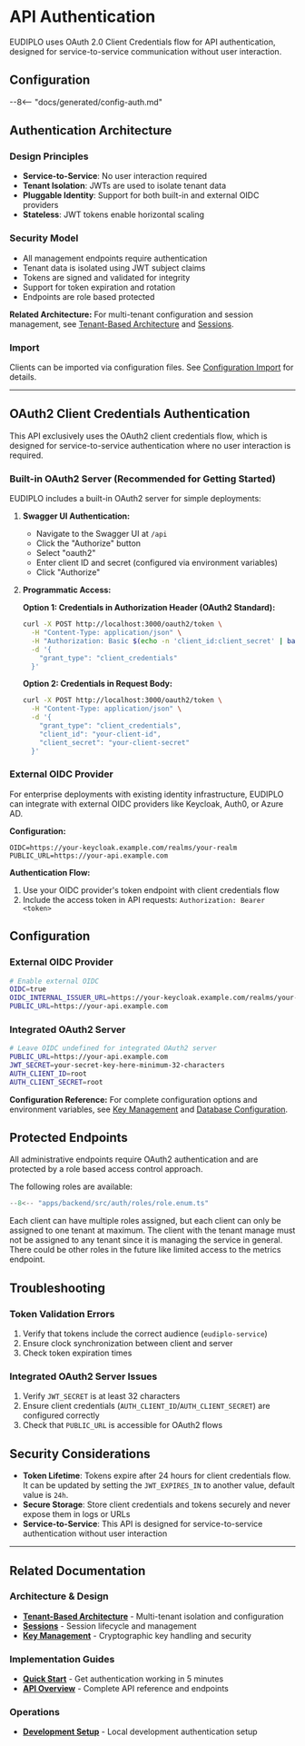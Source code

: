 # API Authentication

EUDIPLO uses OAuth 2.0 Client Credentials flow for API authentication, designed
for service-to-service communication without user interaction.

## Configuration

--8<-- "docs/generated/config-auth.md"

## Authentication Architecture

### Design Principles

- **Service-to-Service**: No user interaction required
- **Tenant Isolation**: JWTs are used to isolate tenant data
- **Pluggable Identity**: Support for both built-in and external OIDC providers
- **Stateless**: JWT tokens enable horizontal scaling

### Security Model

- All management endpoints require authentication
- Tenant data is isolated using JWT subject claims
- Tokens are signed and validated for integrity
- Support for token expiration and rotation
- Endpoints are role based protected

**Related Architecture:** For multi-tenant configuration and session management,
see [Tenant-Based Architecture](../architecture/tenant.md) and
[Sessions](../architecture/sessions.md).

### Import

Clients can be imported via configuration files. See [Configuration Import](../architecture/configuration-import.md#client-configurations)
for details.

---

## OAuth2 Client Credentials Authentication

This API exclusively uses the OAuth2 client credentials flow, which is designed
for service-to-service authentication where no user interaction is required.

### Built-in OAuth2 Server (Recommended for Getting Started)

EUDIPLO includes a built-in OAuth2 server for simple deployments:

1. **Swagger UI Authentication:**
    - Navigate to the Swagger UI at `/api`
    - Click the "Authorize" button
    - Select "oauth2"
    - Enter client ID and secret (configured via environment variables)
    - Click "Authorize"

2. **Programmatic Access:**

    **Option 1: Credentials in Authorization Header (OAuth2 Standard):**

    ```bash
    curl -X POST http://localhost:3000/oauth2/token \
      -H "Content-Type: application/json" \
      -H "Authorization: Basic $(echo -n 'client_id:client_secret' | base64)" \
      -d '{
        "grant_type": "client_credentials"
      }'
    ```

    **Option 2: Credentials in Request Body:**

    ```bash
    curl -X POST http://localhost:3000/oauth2/token \
      -H "Content-Type: application/json" \
      -d '{
        "grant_type": "client_credentials",
        "client_id": "your-client-id",
        "client_secret": "your-client-secret"
      }'
    ```

### External OIDC Provider

For enterprise deployments with existing identity infrastructure, EUDIPLO can
integrate with external OIDC providers like Keycloak, Auth0, or Azure AD.

**Configuration:**

```env
OIDC=https://your-keycloak.example.com/realms/your-realm
PUBLIC_URL=https://your-api.example.com
```

**Authentication Flow:**

1. Use your OIDC provider's token endpoint with client credentials flow
2. Include the access token in API requests: `Authorization: Bearer <token>`

## Configuration

### External OIDC Provider

```bash
# Enable external OIDC
OIDC=true
OIDC_INTERNAL_ISSUER_URL=https://your-keycloak.example.com/realms/your-realm
PUBLIC_URL=https://your-api.example.com
```

### Integrated OAuth2 Server

```bash
# Leave OIDC undefined for integrated OAuth2 server
PUBLIC_URL=https://your-api.example.com
JWT_SECRET=your-secret-key-here-minimum-32-characters
AUTH_CLIENT_ID=root
AUTH_CLIENT_SECRET=root
```

**Configuration Reference:** For complete configuration options and environment
variables, see [Key Management](../architecture/key-management.md) and
[Database Configuration](../architecture/database.md).

## Protected Endpoints

All administrative endpoints require OAuth2 authentication and are protected by a role based access control approach.

The following roles are available:

```typescript
--8<-- "apps/backend/src/auth/roles/role.enum.ts"
```

Each client can have multiple roles assigned, but each client can only be assigned to one tenant at maximum. The client with the tenant manage must not be assigned to any tenant since it is managing the service in general. There could be other roles in the future like limited access to the metrics endpoint.

## Troubleshooting

### Token Validation Errors

1. Verify that tokens include the correct audience (`eudiplo-service`)
2. Ensure clock synchronization between client and server
3. Check token expiration times

### Integrated OAuth2 Server Issues

1. Verify `JWT_SECRET` is at least 32 characters
2. Ensure client credentials (`AUTH_CLIENT_ID`/`AUTH_CLIENT_SECRET`) are
   configured correctly
3. Check that `PUBLIC_URL` is accessible for OAuth2 flows

## Security Considerations

- **Token Lifetime**: Tokens expire after 24 hours for client credentials flow. It can be updated by setting the `JWT_EXPIRES_IN` to another value, default value is `24h`.
- **Secure Storage**: Store client credentials and tokens securely and never
  expose them in logs or URLs
- **Service-to-Service**: This API is designed for service-to-service
  authentication without user interaction

---

## Related Documentation

### Architecture & Design

- **[Tenant-Based Architecture](../architecture/tenant.md)** - Multi-tenant
  isolation and configuration
- **[Sessions](../architecture/sessions.md)** - Session lifecycle and management
- **[Key Management](../architecture/key-management.md)** - Cryptographic key
  handling and security

### Implementation Guides

- **[Quick Start](../getting-started/quick-start.md)** - Get authentication
  working in 5 minutes
- **[API Overview](./index.md)** - Complete API reference and endpoints

### Operations

- **[Development Setup](../development/running-locally.md)** - Local development
  authentication setup
